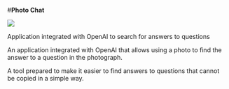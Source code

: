 #**Photo Chat**

![](screen.png)

Application integrated with OpenAI to search for answers to questions

An application integrated with OpenAI that allows using a photo to find the answer to a question in the photograph.

A tool prepared to make it easier to find answers to questions that cannot be copied in a simple way.
